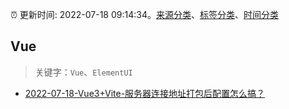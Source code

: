 :alarm_clock: 更新时间: 2022-07-18 09:14:34。[来源分类](../README.md)、[标签分类](../TAGS.md)、[时间分类](../TIMELINE.md)

## Vue


> 关键字：`Vue`、`ElementUI`



- [2022-07-18-Vue3+Vite-服务器连接地址打包后配置怎么搞？](https://www.v2ex.com/t/867015) 
